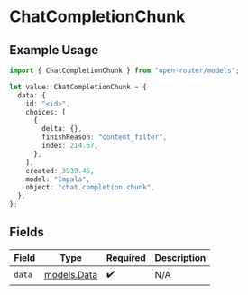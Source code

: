# ChatCompletionChunk

## Example Usage

```typescript
import { ChatCompletionChunk } from "open-router/models";

let value: ChatCompletionChunk = {
  data: {
    id: "<id>",
    choices: [
      {
        delta: {},
        finishReason: "content_filter",
        index: 214.57,
      },
    ],
    created: 3939.45,
    model: "Impala",
    object: "chat.completion.chunk",
  },
};
```

## Fields

| Field                            | Type                             | Required                         | Description                      |
| -------------------------------- | -------------------------------- | -------------------------------- | -------------------------------- |
| `data`                           | [models.Data](../models/data.md) | :heavy_check_mark:               | N/A                              |